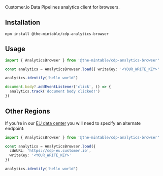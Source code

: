 Customer.io Data Pipelines analytics client for browsers.

## Installation

```
npm install @the-mintable/cdp-analytics-browser
```

## Usage

```ts
import { AnalyticsBrowser } from '@the-mintable/cdp-analytics-browser'

const analytics = AnalyticsBrowser.load({ writeKey: '<YOUR_WRITE_KEY>' })

analytics.identify('hello world')

document.body?.addEventListener('click', () => {
  analytics.track('document body clicked!')
})
```

## Other Regions

If you're in our [EU data center](https://customer.io/docs/accounts-and-workspaces/data-centers/) you will need to specify an alternate endpoint:

```ts
import { AnalyticsBrowser } from '@the-mintable/cdp-analytics-browser'

const analytics = AnalyticsBrowser.load({
  cdnURL: 'https://cdp-eu.customer.io',
  writeKey: '<YOUR_WRITE_KEY>'
})

analytics.identify('hello world')
```
